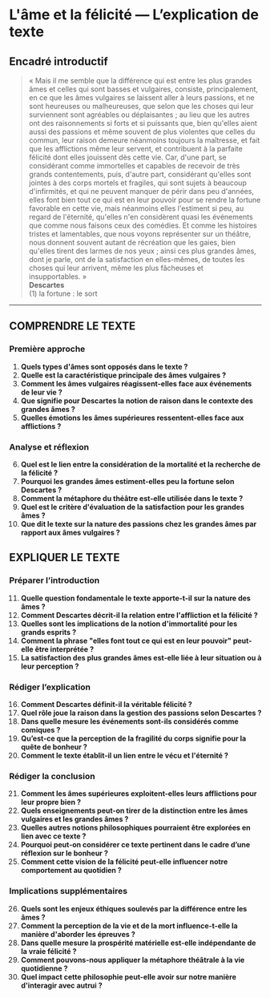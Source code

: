 # L'âme et la félicité — L’explication de texte

## Encadré introductif
> « Mais il me semble que la différence qui est entre les plus grandes âmes et celles qui sont basses et vulgaires, consiste, principalement, en ce que les âmes vulgaires se laissent aller à leurs passions, et ne sont heureuses ou malheureuses, que selon que les choses qui leur surviennent sont agréables ou déplaisantes ; au lieu que les autres ont des raisonnements si forts et si puissants que, bien qu'elles aient aussi des passions et même souvent de plus violentes que celles du commun, leur raison demeure néanmoins toujours la maîtresse, et fait que les afflictions même leur servent, et contribuent à la parfaite félicité dont elles jouissent dès cette vie. Car, d'une part, se considérant comme immortelles et capables de recevoir de très grands contentements, puis, d'autre part, considérant qu'elles sont jointes à des corps mortels et fragiles, qui sont sujets à beaucoup d'infirmités, et qui ne peuvent manquer de périr dans peu d'années, elles font bien tout ce qui est en leur pouvoir pour se rendre la fortune favorable en cette vie, mais néanmoins elles l'estiment si peu, au regard de l'éternité, qu'elles n'en considèrent quasi les événements que comme nous faisons ceux des comédies. Et comme les histoires tristes et lamentables, que nous voyons représenter sur un théâtre, nous donnent souvent autant de récréation que les gaies, bien qu'elles tirent des larmes de nos yeux ; ainsi ces plus grandes âmes, dont je parle, ont de la satisfaction en elles-mêmes, de toutes les choses qui leur arrivent, même les plus fâcheuses et insupportables. »  
> **Descartes**  
> (1) la fortune : le sort

---

## COMPRENDRE LE TEXTE

### Première approche

1. **Quels types d'âmes sont opposés dans le texte ?**  
2. **Quelle est la caractéristique principale des âmes vulgaires ?**  
3. **Comment les âmes vulgaires réagissent-elles face aux événements de leur vie ?**  
4. **Que signifie pour Descartes la notion de raison dans le contexte des grandes âmes ?**  
5. **Quelles émotions les âmes supérieures ressentent-elles face aux afflictions ?**  

### Analyse et réflexion

6. **Quel est le lien entre la considération de la mortalité et la recherche de la félicité ?**  
7. **Pourquoi les grandes âmes estiment-elles peu la fortune selon Descartes ?**  
8. **Comment la métaphore du théâtre est-elle utilisée dans le texte ?**  
9. **Quel est le critère d'évaluation de la satisfaction pour les grandes âmes ?**  
10. **Que dit le texte sur la nature des passions chez les grandes âmes par rapport aux âmes vulgaires ?**  

## EXPLIQUER LE TEXTE

### Préparer l’introduction

11. **Quelle question fondamentale le texte apporte-t-il sur la nature des âmes ?**  
12. **Comment Descartes décrit-il la relation entre l'affliction et la félicité ?**  
13. **Quelles sont les implications de la notion d'immortalité pour les grands esprits ?**  
14. **Comment la phrase "elles font tout ce qui est en leur pouvoir" peut-elle être interprétée ?**  
15. **La satisfaction des plus grandes âmes est-elle liée à leur situation ou à leur perception ?**  

### Rédiger l’explication

16. **Comment Descartes définit-il la véritable félicité ?**  
17. **Quel rôle joue la raison dans la gestion des passions selon Descartes ?**  
18. **Dans quelle mesure les événements sont-ils considérés comme comiques ?**  
19. **Qu’est-ce que la perception de la fragilité du corps signifie pour la quête de bonheur ?**  
20. **Comment le texte établit-il un lien entre le vécu et l'éternité ?**  

### Rédiger la conclusion

21. **Comment les âmes supérieures exploitent-elles leurs afflictions pour leur propre bien ?**  
22. **Quels enseignements peut-on tirer de la distinction entre les âmes vulgaires et les grandes âmes ?**  
23. **Quelles autres notions philosophiques pourraient être explorées en lien avec ce texte ?**  
24. **Pourquoi peut-on considérer ce texte pertinent dans le cadre d’une réflexion sur le bonheur ?**  
25. **Comment cette vision de la félicité peut-elle influencer notre comportement au quotidien ?**  

### Implications supplémentaires

26. **Quels sont les enjeux éthiques soulevés par la différence entre les âmes ?**  
27. **Comment la perception de la vie et de la mort influence-t-elle la manière d'aborder les épreuves ?**  
28. **Dans quelle mesure la prospérité matérielle est-elle indépendante de la vraie félicité ?**  
29. **Comment pouvons-nous appliquer la métaphore théâtrale à la vie quotidienne ?**  
30. **Quel impact cette philosophie peut-elle avoir sur notre manière d'interagir avec autrui ?**  